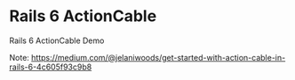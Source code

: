 # Rails 6 ActionCable
Rails 6 ActionCable Demo


Note: https://medium.com/@jelaniwoods/get-started-with-action-cable-in-rails-6-4c605f93c9b8
